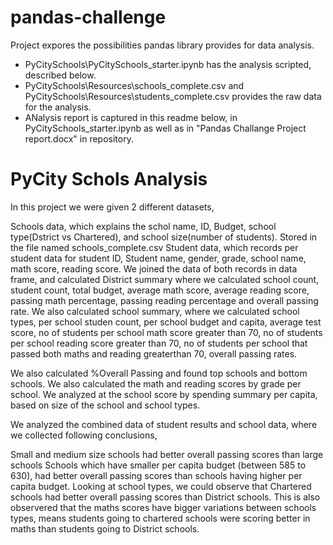 # pandas-challenge

Project expores the possibilities pandas library provides for data analysis. 
- PyCitySchools\PyCitySchools_starter.ipynb has the analysis scripted, described below.
- PyCitySchools\Resources\schools_complete.csv and PyCitySchools\Resources\students_complete.csv provides the raw data for the analysis.
- ANalysis report is captured in this readme below, in PyCitySchools_starter.ipynb as well as in "Pandas Challange Project report.docx" in repository.


# PyCity Schols Analysis
In this project we were given 2 different datasets,

Schools data, which explains the schol name, ID, Budget, school type(Dstrict vs Chartered), and school size(number of students). Stored in the file named schools_complete.csv
Student data, which records per student data for student ID, Student name, gender, grade, school name, math score, reading score.
We joined the data of both records in data frame, and calculated District summary where we calculated school count, student count, total budget, average math score, average reading score, passing math percentage, passing reading percentage and overall passing rate. We also calculated school summary, where we calculated school types, per school studen count, per school budget and capita, average test score, no of students per school math score greater than 70, no of students per school reading score greater than 70, no of students per school that passed both maths and reading greaterthan 70, overall passing rates.

We also calculated %Overall Passing and found top schools and bottom schools. We also calculated the math and reading scores by grade per school. We analyzed at the school score by spending summary per capita, based on size of the school and school types.

We analyzed the combined data of student results and school data, where we collected following conclusions,

Small and medium size schools had better overall passing scores than large schools
Schools which have smaller per capita budget (between 585 to 630), had better overall passing scores than schools having higher per capita budget.
Looking at school types, we could observe that Chartered schools had better overall passing scores than District schools.
This is also observered that the maths scores have bigger variations between schools types, means students going to chartered schools were scoring better in maths than students going to District schools.

